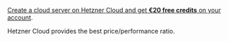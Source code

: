 [Create a cloud server on Hetzner Cloud and get **€20 free credits** on your account](https://hetzner.cloud/?ref=tsstd8xSp1bt).

Hetzner Cloud provides the best price/performance ratio.
